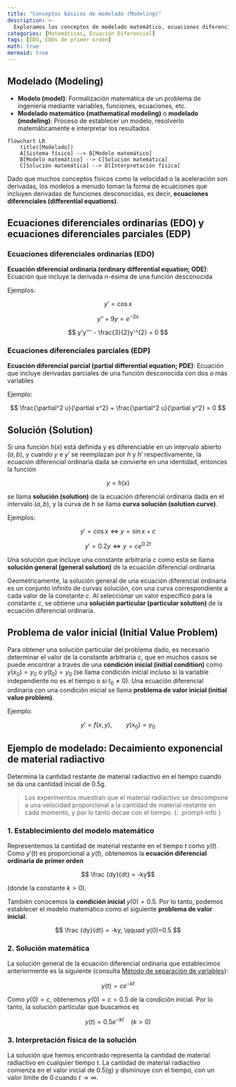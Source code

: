 ```yaml
---
title: "Conceptos básicos de modelado (Modeling)"
description: >-
  Exploramos los conceptos de modelado matemático, ecuaciones diferenciales ordinarias, ecuaciones diferenciales parciales y problemas de valor inicial.
categories: [Matemáticas, Ecuación Diferencial]
tags: [EDO, EDOs de primer orden]
math: true
mermaid: true
---
```


## Modelado (Modeling)
- **Modelo (model)**: Formalización matemática de un problema de ingeniería mediante variables, funciones, ecuaciones, etc.
- **Modelado matemático (mathematical modeling)** o **modelado (modeling)**: Proceso de establecer un modelo, resolverlo matemáticamente e interpretar los resultados

```mermaid
flowchart LR
	title([Modelado])
	A[Sistema físico] --> B[Modelo matemático]
	B[Modelo matemático] --> C[Solución matemática]
	C[Solución matemática] --> D[Interpretación física]
```

Dado que muchos conceptos físicos como la velocidad o la aceleración son derivadas, los modelos a menudo toman la forma de ecuaciones que incluyen derivadas de funciones desconocidas, es decir, **ecuaciones diferenciales (differential equations)**.

## Ecuaciones diferenciales ordinarias (EDO) y ecuaciones diferenciales parciales (EDP)
### Ecuaciones diferenciales ordinarias (EDO)
**Ecuación diferencial ordinaria (ordinary differential equation; ODE)**: Ecuación que incluye la derivada n-ésima de una función desconocida

Ejemplos:

$$y' = \cos x$$

$$ y'' + 9y = e^{-2x} $$

$$ y'y''' - \frac{3}{2}y'^{2} = 0 $$


### Ecuaciones diferenciales parciales (EDP)
**Ecuación diferencial parcial (partial differential equation; PDE)**: Ecuación que incluye derivadas parciales de una función desconocida con dos o más variables

Ejemplo:

$$ \frac{\partial^2 u}{\partial x^2} + \frac{\partial^2 u}{\partial y^2} = 0 $$

## Solución (Solution)
Si una función $h(x)$ está definida y es diferenciable en un intervalo abierto $(a, b)$, y cuando $y$ e $y'$ se reemplazan por $h$ y $h'$ respectivamente, la ecuación diferencial ordinaria dada se convierte en una identidad, entonces la función

$$ y = h(x) $$

se llama **solución (solution)** de la ecuación diferencial ordinaria dada en el intervalo $(a, b)$, y la curva de $h$ se llama **curva solución (solution curve)**.

Ejemplos:

$$ y'=\cos x \Leftrightarrow y=\sin x+c $$

$$ y'=0.2y \Leftrightarrow y=ce^{0.2t} $$

Una solución que incluye una constante arbitraria $c$ como esta se llama **solución general (general solution)** de la ecuación diferencial ordinaria.

Geométricamente, la solución general de una ecuación diferencial ordinaria es un conjunto infinito de curvas solución, con una curva correspondiente a cada valor de la constante $c$. Al seleccionar un valor específico para la constante $c$, se obtiene una **solución particular (particular solution)** de la ecuación diferencial ordinaria.

## Problema de valor inicial (Initial Value Problem)
Para obtener una solución particular del problema dado, es necesario determinar el valor de la constante arbitraria $c$, que en muchos casos se puede encontrar a través de una **condición inicial (initial condition)** como $y(x_{0})=y_{0}$ o $y(t_{0})=y_{0}$ (se llama condición inicial incluso si la variable independiente no es el tiempo o si $t_{0}\neq0$). Una ecuación diferencial ordinaria con una condición inicial se llama **problema de valor inicial (initial value problem)**.

Ejemplo:

$$ y'=f(x,y),\qquad y(x_{0})=y_{0} $$

## Ejemplo de modelado: Decaimiento exponencial de material radiactivo
Determina la cantidad restante de material radiactivo en el tiempo cuando se da una cantidad inicial de 0.5g.
> Los experimentos muestran que el material radiactivo se descompone a una velocidad proporcional a la cantidad de material restante en cada momento, y por lo tanto decae con el tiempo.
{: .prompt-info }

### 1. Establecimiento del modelo matemático
Representemos la cantidad de material restante en el tiempo $t$ como $y(t)$. Como $y'(t)$ es proporcional a $y(t)$, obtenemos la **ecuación diferencial ordinaria de primer orden**

$$ \frac {dy}{dt} = -ky$$ 

(donde la constante $k>0$).

También conocemos la **condición inicial** $y(0)=0.5$. Por lo tanto, podemos establecer el modelo matemático como el siguiente **problema de valor inicial**:

$$ \frac {dy}{dt} = -ky, \qquad y(0)=0.5 $$

### 2. Solución matemática
La solución general de la ecuación diferencial ordinaria que establecimos anteriormente es la siguiente (consulta [Método de separación de variables](/posts/Separation-of-Variables/#ejemplo-de-modelado-método-de-datación-por-carbono-radiactivo-radiocarbon-dating)):

$$ y(t)=ce^{-kt} $$

Como $y(0)=c$, obtenemos $y(0)=c=0.5$ de la condición inicial. Por lo tanto, la solución particular que buscamos es

$$ y(t)=0.5e^{-kt} \quad(k>0)$$

### 3. Interpretación física de la solución
La solución que hemos encontrado representa la cantidad de material radiactivo en cualquier tiempo $t$. La cantidad de material radiactivo comienza en el valor inicial de 0.5(g) y disminuye con el tiempo, con un valor límite de $0$ cuando $t \to \infty$.